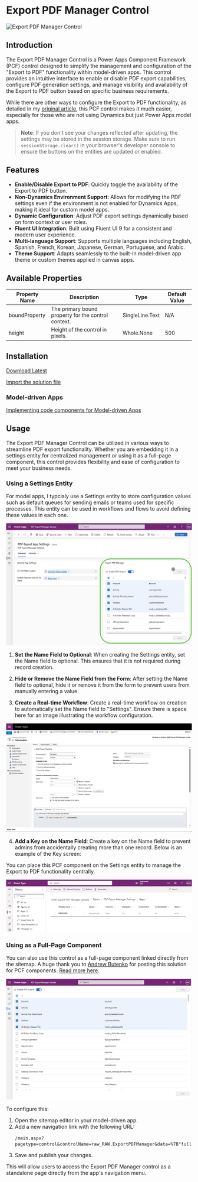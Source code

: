 # Export PDF Manager Control

![Export PDF Manager Control](<images/Export PDF Manager.gif>)

## Introduction
The Export PDF Manager Control is a Power Apps Component Framework (PCF) control designed to simplify the management and configuration of the "Export to PDF" functionality within model-driven apps. This control provides an intuitive interface to enable or disable PDF export capabilities, configure PDF generation settings, and manage visibility and availability of the Export to PDF button based on specific business requirements.

While there are other ways to configure the Export to PDF functionality, as detailed in my [original article](https://www.richardawilson.com/2021/06/enable-export-to-pdf-button-ribbon.html), this PCF control makes it much easier, especially for those who are not using Dynamics but just Power Apps model apps.

> **Note**: If you don't see your changes reflected after updating, the settings may be stored in the session storage. Make sure to run `sessionStorage.clear()` in your browser's developer console to ensure the buttons on the entities are updated or enabled.

## Features
- **Enable/Disable Export to PDF**: Quickly toggle the availability of the Export to PDF button.
- **Non-Dynamics Environment Support**: Allows for modifying the PDF settings even if the environment is not enabled for Dynamics Apps, making it ideal for custom model apps.
- **Dynamic Configuration**: Adjust PDF export settings dynamically based on form context or user roles.
- **Fluent UI Integration**: Built using Fluent UI 9 for a consistent and modern user experience.
- **Multi-language Support**: Supports multiple languages including English, Spanish, French, Korean, Japanese, German, Portuguese, and Arabic.
- **Theme Support**: Adapts seamlessly to the built-in model-driven app theme or custom themes applied in canvas apps.


## Available Properties

| Property Name  | Description                                                | Type            | Default Value |
|----------------|------------------------------------------------------------|-----------------|---------------|
| boundProperty  | The primary bound property for the control context.        | SingleLine.Text | N/A           |
| height         | Height of the control in pixels.                           | Whole.None      | 500           |

## Installation

[Download Latest](https://github.com/rwilson504/PCFControls/releases/latest/download/ExportPDFManager_managed.zip)

[Import the solution file](https://learn.microsoft.com/en-us/power-apps/maker/data-platform/import-update-export-solutions)

### Model-driven Apps
[Implementing code components for Model-driven Apps](https://learn.microsoft.com/en-us/power-apps/developer/component-framework/code-components-model-driven-apps#implementing-code-components)

## Usage

The Export PDF Manager Control can be utilized in various ways to streamline PDF export functionality. Whether you are embedding it in a settings entity for centralized management or using it as a full-page component, this control provides flexibility and ease of configuration to meet your business needs.

### Using a Settings Entity
For model apps, I typcialy use a Settings entity to store configuration values such as default queues for sending emails or teams used for specific processes. This entity can be used in workflows and flows to avoid defining these values in each one.

![use in settings entity](images/2025-04-02_15-21-37.PNG)

1. **Set the Name Field to Optional**: When creating the Settings entity, set the Name field to optional. This ensures that it is not required during record creation.

2. **Hide or Remove the Name Field from the Form**: After setting the Name field to optional, hide it or remove it from the form to prevent users from manually entering a value.

3. **Create a Real-time Workflow**: Create a real-time workflow on creation to automatically set the Name field to "Settings". Ensure there is space here for an image illustrating the workflow configuration.

![real time workflow config](images/2025-03-31_16-12-42.PNG)

4. **Add a Key on the Name Field**: Create a key on the Name field to prevent admins from accidentally creating more than one record. Below is an example of the Key screen:

You can place this PCF component on the Settings entity to manage the Export to PDF functionality centrally.

![key on name field](images/2025-03-31_16-13-13.PNG)

### Using as a Full-Page Component
You can also use this control as a full-page component linked directly from the sitemap. A huge thank you to [Andrew Butenko](https://www.linkedin.com/in/andriibutenko/) for posting this solution for PCF components. [Read more here](https://butenko.pro/2025/03/31/pcf-direct-embedding-of-controls-into-sitemap/).

![full screen mode](images/2025-04-02_15-22-37.PNG)

To configure this:

1. Open the sitemap editor in your model-driven app.
2. Add a new navigation link with the following URL:
   ```
   /main.aspx?pagetype=control&controlName=raw_RAW.ExportPDFManager&data=%7B"fullPage"%3A"true"%7D
   ```
3. Save and publish your changes.

This will allow users to access the Export PDF Manager control as a standalone page directly from the app's navigation menu.
